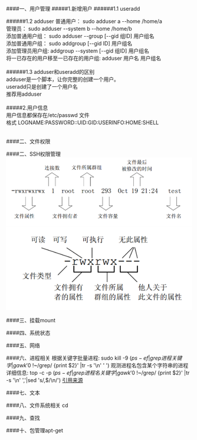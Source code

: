 ####一、用户管理
#####1.新增用户
######1.1 useradd

######1.2 adduser
普通用户： sudo adduser a --home /home/a <br/>
管理员：   sudo adduser --system b --home /home/b <br/>
添加普通用户组： sudo adduser --group [--gid 组ID] 用户组名 <br/>
添加普通用户组： sudo addgroup [--gid ID] 用户组名 <br/>
添加管理员用户组: addgroup --system [--gid 组ID] 用户组名 <br/>
将一已存在的用户移至一已存在的用户组: adduser 用户名 用户组名 <br/>
 <br/> 
######1.3 adduser和useradd的区别 <br/>
adduser是一个脚本，让你完整的创建一个用户。 <br/>
useradd只是创建了一个用户名<br/>
推荐用adduser <br/>
 <br/> 
#####2.用户信息 <br/>
用户信息都保存在/etc/passwd 文件 <br/>
格式  LOGNAME:PASSWORD::UID:GID:USERINFO:HOME:SHELL <br/>
 <br/> 

####二、文件权限




####二、SSH权限管理
![文件权限](/image/1.png)
![文件权限](/image/2.png)



####三、挂载mount

####四、系统状态

####五、网络

####六、进程相关
根据关键字批量进程:  sudo kill -9 $(ps -ef|grep 进程关键字|gawk '$0 !~/grep/ {print $2}' |tr -s '\n' ' ')
观测进程名包含某个字符串的进程详细信息:
top -c -p $(ps -ef|grep 进程名关键字|gawk '$0 !~/grep/ {print $2}' |tr -s '\n' ','|sed 's/,$/\n/')
<a href="http://www.cnblogs.com/tigertall/archive/2010/05/23/1742212.html">引用来源</a>

####七、文本

####八、文件系统相关 cd

####九、查找

####十、包管理apt-get


